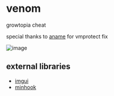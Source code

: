 # venom
growtopia cheat

special thanks to [aname](https://www.youtube.com/@aname0) for vmprotect fix

![image](https://user-images.githubusercontent.com/73388513/224387308-44d0e2e8-0bfb-4fac-a75c-500631385fa5.png)

## external libraries
* [imgui](https://github.com/ocornut/imgui)
* [minhook](https://github.com/TsudaKageyu/minhook)

